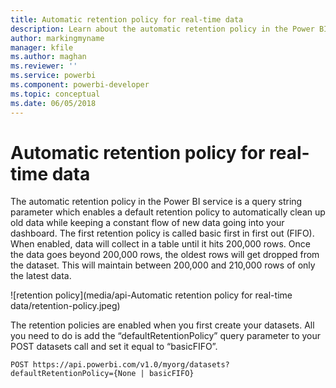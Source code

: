 ```yaml
---
title: Automatic retention policy for real-time data
description: Learn about the automatic retention policy in the Power BI service
author: markingmyname
manager: kfile
ms.author: maghan
ms.reviewer: ''
ms.service: powerbi
ms.component: powerbi-developer
ms.topic: conceptual
ms.date: 06/05/2018
---
```


# Automatic retention policy for real-time data

The automatic retention policy in the Power BI service is a query string parameter which enables a default retention policy to automatically clean up old data while keeping a constant flow of new data going into your dashboard. The first retention policy is called basic first in first out (FIFO). When enabled, data will collect in a table until it hits 200,000 rows. Once the data goes beyond 200,000 rows, the oldest rows will get dropped from the dataset. This will maintain between 200,000 and 210,000 rows of only the latest data.  
  
![retention policy](media/api-Automatic retention policy for real-time data/retention-policy.jpeg)
  
The retention policies are enabled when you first create your datasets. All you need to do is add the “defaultRetentionPolicy” query parameter to your POST datasets call and set it equal to “basicFIFO”.  
  
    POST https://api.powerbi.com/v1.0/myorg/datasets?defaultRetentionPolicy={None | basicFIFO}